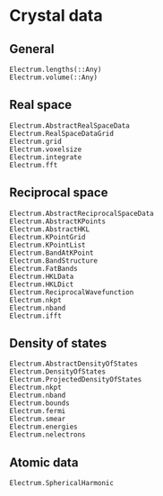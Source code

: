 # Crystal data

## General
```@docs
Electrum.lengths(::Any)
Electrum.volume(::Any)
```

## Real space
```@docs
Electrum.AbstractRealSpaceData
Electrum.RealSpaceDataGrid
Electrum.grid
Electrum.voxelsize
Electrum.integrate
Electrum.fft
```

## Reciprocal space
```@docs
Electrum.AbstractReciprocalSpaceData
Electrum.AbstractKPoints
Electrum.AbstractHKL
Electrum.KPointGrid
Electrum.KPointList
Electrum.BandAtKPoint
Electrum.BandStructure
Electrum.FatBands
Electrum.HKLData
Electrum.HKLDict
Electrum.ReciprocalWavefunction
Electrum.nkpt
Electrum.nband
Electrum.ifft
```

## Density of states
```@docs
Electrum.AbstractDensityOfStates
Electrum.DensityOfStates
Electrum.ProjectedDensityOfStates
Electrum.nkpt
Electrum.nband
Electrum.bounds
Electrum.fermi
Electrum.smear
Electrum.energies
Electrum.nelectrons
```

## Atomic data
```@docs
Electrum.SphericalHarmonic
```
